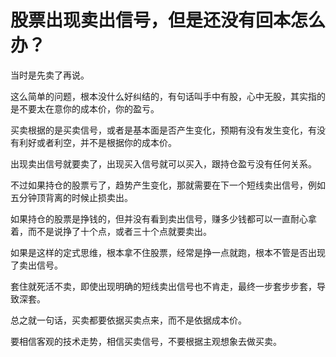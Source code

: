 # 股票出现卖出信号，但是还没有回本怎么办？

当时是先卖了再说。

这么简单的问题，根本没什么好纠结的，有句话叫手中有股，心中无股，其实指的是不要太在意你的成本价，你的盈亏。

买卖根据的是买卖信号，或者是基本面是否产生变化，预期有没有发生变化，有没有利好或者利空，并不是根据你的成本价。

出现卖出信号就要卖了，出现买入信号就可以买入，跟持仓盈亏没有任何关系。

不过如果持仓的股票亏了，趋势产生变化，那就需要在下一个短线卖出信号，例如五分钟顶背离的时候止损卖出。

如果持仓的股票是挣钱的，但并没有看到卖出信号，赚多少钱都可以一直耐心拿着，而不是说挣了十个点，或者三十个点就要卖出。

如果是这样的定式思维，根本拿不住股票，经常是挣一点就跑，根本不管是否出现了卖出信号。

套住就死活不卖，即使出现明确的短线卖出信号也不肯走，最终一步套步步套，导致深套。

总之就一句话，买卖都要依据买卖点来，而不是依据成本价。

要相信客观的技术走势，相信买卖信号，不要根据主观想象去做买卖。